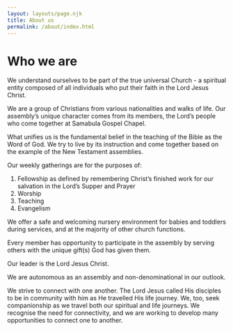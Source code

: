 ```yaml
---
layout: layouts/page.njk
title: About us
permalink: /about/index.html
---
```

# Who we are

We understand ourselves to be part of the true universal Church -  a spiritual entity composed of all individuals who put their faith in the Lord Jesus Christ.

We are a group of Christians from various nationalities and walks of life. Our assembly’s  unique character comes from its members, the Lord’s people who come together at Samabula Gospel Chapel.

What unifies us is the fundamental belief in the teaching of the Bible as the Word of God.  We try to live by its instruction and come together based on the example of the New Testament assemblies.

Our weekly gatherings are for the purposes of:

1. Fellowship as defined by remembering Christ’s finished work for our salvation in the Lord’s Supper and Prayer
2. Worship
3. Teaching
4. Evangelism

We offer a safe and welcoming nursery environment for babies and toddlers during services, and at the majority of other church functions.

Every member has opportunity to participate in the assembly by serving others with the unique gift(s) God has given them.

Our leader is the Lord Jesus Christ.

We are autonomous as an assembly and non-denominational in our outlook.

We strive to connect with one another. The Lord Jesus called His disciples to be in community with him as He travelled His life journey. We, too, seek companionship as we travel both our spiritual and life journeys. We recognise the need for connectivity, and we are working to develop many opportunities to connect one to another.